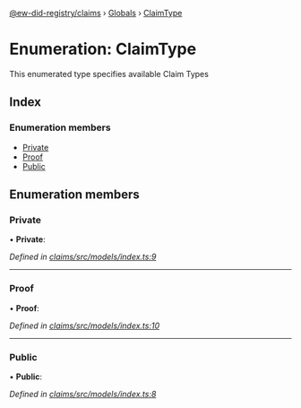 [@ew-did-registry/claims](../README.md) › [Globals](../globals.md) › [ClaimType](claimtype.md)

# Enumeration: ClaimType

This enumerated type specifies available Claim Types

## Index

### Enumeration members

* [Private](claimtype.md#private)
* [Proof](claimtype.md#proof)
* [Public](claimtype.md#public)

## Enumeration members

###  Private

• **Private**:

*Defined in [claims/src/models/index.ts:9](https://github.com/energywebfoundation/ew-did-registry/blob/4e486b2/packages/claims/src/models/index.ts#L9)*

___

###  Proof

• **Proof**:

*Defined in [claims/src/models/index.ts:10](https://github.com/energywebfoundation/ew-did-registry/blob/4e486b2/packages/claims/src/models/index.ts#L10)*

___

###  Public

• **Public**:

*Defined in [claims/src/models/index.ts:8](https://github.com/energywebfoundation/ew-did-registry/blob/4e486b2/packages/claims/src/models/index.ts#L8)*
